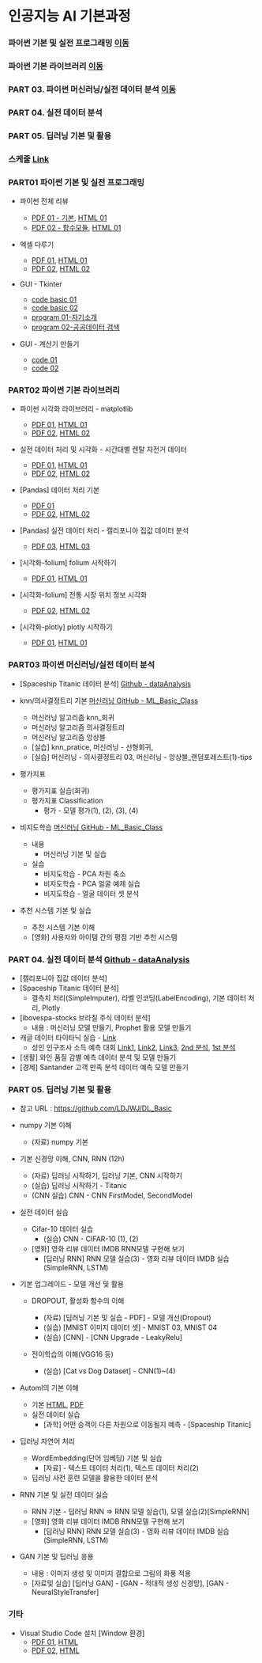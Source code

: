 # 인공지능 AI 기본과정

### 파이썬 기본 및 실전 프로그래밍 [이동](#PART01-파이썬-기본-및-실전-프로그래밍)
### 파이썬 기본 라이브러리 [이동](#PART02-파이썬-기본-라이브러리)
### PART 03. 파이썬 머신러닝/실전 데이터 분석 [이동](#PART03-파이썬-머신러닝/실전-데이터-분석)
### PART 04. 실전 데이터 분석
### PART 05. 딥러닝 기본 및 활용

### 스케줄 [Link](./AI_Project_Goorm_Schedule_Daniel_01.pdf)

### PART01 파이썬 기본 및 실전 프로그래밍
 * 파이썬 전체 리뷰
   * [PDF 01 - 기본](./02_PYTHON/01_01_python_review.pdf), [HTML 01](https://ldjwj.github.io/CLASS_PY_LIB_LEVELUP/02_PYTHON/01_01_python_review.html)
   * [PDF 02 - 함수모듈](./02_PYTHON/01_04_fnc_lambda_module.pdf), [HTML 01](https://ldjwj.github.io/CLASS_PY_LIB_LEVELUP/02_PYTHON/01_04_fnc_lambda_module.html)

 * 엑셀 다루기
   * [PDF 01](./02_PYTHON/01_02A_project_excel_2207.pdf), [HTML 01](https://ldjwj.github.io/CLASS_PY_LIB_LEVELUP/02_PYTHON/01_02A_project_excel_2207.html)
   * [PDF 02](./02_PYTHON/01_02B_project_excel_2207.pdf), [HTML 02](https://ldjwj.github.io/CLASS_PY_LIB_LEVELUP/02_PYTHON/01_02B_project_excel_2207.html)

 * GUI - Tkinter
   * [code basic 01](./02_PYTHON/01_03_tkinter/01_tkinter01_start_2210.py)
   * [code basic 02](./02_PYTHON/01_03_tkinter/01_tkinter02_object_2210.py)
   * [program 01-자기소개](./02_PYTHON/01_03_tkinter/02_tk01_fileIo_SelfIntroduce_2210.py)
   * [program 02-공공데이터 검색](./02_PYTHON/01_03_tkinter/02_tk02_dict01.py)

 * GUI - 계산기 만들기
   * [code 01](./02_PYTHON/01_05B_cal.py)
   * [code 02](./02_PYTHON/01_05C_cal.py)

### PART02 파이썬 기본 라이브러리
 * 파이썬 시각화 라이브러리 - matplotlib
   * [PDF 01](./03_PY_LIB/01_matplotlib_A.pdf), [HTML 01](https://ldjwj.github.io/CLASS_PY_LIB_LEVELUP/03_PY_LIB/01_matplotlib_A.html)
   * [PDF 02](./03_PY_LIB/01_matplotlib_B.ipynb), [HTML 02](https://ldjwj.github.io/CLASS_PY_LIB_LEVELUP/03_PY_LIB/01_matplotlib_B.html)
   
 * 실전 데이터 처리 및 시각화 - 시간대별 렌탈 자전거 데이터
   * [PDF 01](./03_PY_LIB/02_01_Bike_EDA_02_2107.pdf), [HTML 01](https://ldjwj.github.io/CLASS_PY_LIB_LEVELUP/03_PY_LIB/02_01_Bike_EDA_02_2107.html)
   * [PDF 02](./03_PY_LIB/02_01_Bike_EDA_03_2107.pdf), [HTML 02](https://ldjwj.github.io/CLASS_PY_LIB_LEVELUP/03_PY_LIB/02_01_Bike_EDA_03_2107.html)

 * [Pandas] 데이터 처리 기본
   * [PDF 01](https://ldjwj.github.io/CLASS_PY_LIB_LEVELUP/03_PY_LIB/04_01_Pandas_기본_v11_2209.pdf)
   * [PDF 02](./03_PY_LIB/04_02_pandas_Basic_2204.pdf), [HTML 02](https://ldjwj.github.io/CLASS_PY_LIB_LEVELUP/03_PY_LIB/04_02_pandas_Basic_2204.html)

 * [Pandas] 실전 데이터 처리 - 캘리포니아 집값 데이터 분석
   * [PDF 03](https://ldjwj.github.io/CLASS_PY_LIB_LEVELUP/03_PY_LIB/04_03_pandas_02_california_2209.pdf), [HTML 03](https://ldjwj.github.io/CLASS_PY_LIB_LEVELUP/03_PY_LIB/04_03_pandas_02_california_2209.html)

 * [시각화-folium] folium 시작하기
   * [PDF 01](./03_PY_LIB/05_01_folium_local_2204.pdf), [HTML 01](https://ldjwj.github.io/CLASS_PY_LIB_LEVELUP/03_PY_LIB/05_01_folium_local_2204.html)

 * [시각화-folium] 전통 시장 위치 정보 시각화
   * [PDF 02](./03_PY_LIB/05_02_folium_market_2206.pdf), [HTML 02](https://ldjwj.github.io/CLASS_PY_LIB_LEVELUP/03_PY_LIB/05_02_folium_market_2206.html)

 * [시각화-plotly] plotly 시작하기
   * [PDF 01](./03_PY_LIB/03_02_plotly_basic_iplot_2211.pdf), [HTML 01](https://ldjwj.github.io/CLASS_PY_LIB_LEVELUP/03_PY_LIB/03_02_plotly_basic_iplot_2211.html)



### PART03 파이썬 머신러닝/실전 데이터 분석
 * [Spaceship Titanic 데이터 분석] [Github - dataAnalysis](https://github.com/LDJWJ/dataAnalysis)
 * knn/의사결정트리 기본 [머신러닝 GitHub - ML_Basic_Class](https://github.com/LDJWJ/ML_Basic_Class)
    * 머신러닝 알고리즘 knn_회귀
    * 머신러닝 알고리즘 의사결정트리
    * 머신러닝 알고리즘 앙상블
    * [실습] knn_pratice, 머신러닝 - 선형회귀, 
    * [실습] 머신러닝 - 의사결정트리 03, 머신러닝 - 앙상블_랜덤포레스트(1)-tips


 * 평가지표
   * 평가지표 실습(회귀) 
   * 평가지표 Classification 
     * 평가 - 모델 평가(1), (2), (3), (4)

 * 비지도학습 [머신러닝 GitHub - ML_Basic_Class](https://github.com/LDJWJ/ML_Basic_Class)
     * 내용 
        * 머신러닝 기본 및 실습 
     * 실습
        * 비지도학습 - PCA 차원 축소
        * 비지도학습 - PCA 얼굴 예제 실습
        * 비지도학습 - 얼굴 데이터 셋 분석

 * 추천 시스템 기본 및 실습
    * 추천 시스템 기본 이해
    * [영화] 사용자와 아이템 간의 평점 기반 추천 시스템

### PART 04. 실전 데이터 분석 [Github - dataAnalysis](https://github.com/LDJWJ/dataAnalysis)
 * [캘리포니아 집값 데이터 분석]
 * [Spaceship Titanic 데이터 분석]
    * 결측치 처리(SimpleImputer), 라벨 인코딩(LabelEncoding), 기본 데이터 처리, Plotly
 * [ibovespa-stocks 브라질 주식 데이터 분석]
    * 내용 : 머신러닝 모델 만들기, Prophet 활용 모델 만들기
 * 캐글 데이터 타이타닉 실습 - [Link](https://ldjwj.github.io/ML_Basic_Class/)
    * 성인 인구조사 소득 예측 대회 [Link1](https://ldjwj.github.io/ML_Basic_Class/part03_ml/part03_pro_kaggle/kaggle_contest_4th_01_2206.html), [Link2](https://ldjwj.github.io/ML_Basic_Class/part03_ml/part03_pro_kaggle/kaggle_contest_4th_01_2206.html), [Link3](https://ldjwj.github.io/ML_Basic_Class/part03_ml/part03_pro_kaggle/kaggle_contest_4th_01_2206.html), [2nd 분석](https://ldjwj.github.io/ML_Basic_Class/part03_ml/part03_pro_kaggle/kaggle_contest_4th_04_2nd.html), [1st 분석](https://ldjwj.github.io/ML_Basic_Class/part03_ml/part03_pro_kaggle/kaggle_contest_4th_05_1st_review.html)
  * [생활] 와인 품질 감별 예측 데이터 분석 및 모델 만들기
  * [경제] Santander 고객 만족 분석 데이터 예측 모델 만들기
  
  
### PART 05. 딥러닝 기본 및 활용
 * 참고 URL : https://github.com/LDJWJ/DL_Basic
 * numpy 기본 이해 
   * (자료) numpy 기본
   
   
 * 기본 신경망 이해, CNN, RNN (12h)
   * (자료) 딥러닝 시작하기, 딥러닝 기본,  CNN 시작하기
   * (실습) 딥러닝 시작하기 - Titanic
   * (CNN 실습) CNN - CNN FirstModel, SecondModel
   
   
 * 실전 데이터 실습
   * Cifar-10 데이터 실습
     * (실습) CNN - CIFAR-10 (1), (2)
   * [영화] 영화 리뷰 데이터 IMDB RNN모델 구현해 보기
     * [딥러닝 RNN] RNN 모델 실습(3) - 영화 리뷰 데이터 IMDB 실습 (SimpleRNN, LSTM)
   
   
 * 기본 업그레이드 - 모델 개선 및 활용
   * DROPOUT, 활성화 함수의 이해
     * (자료) [딥러닝 기본 및 실습 - PDF] - 모델 개선(Dropout) 
     * (실습) [MNIST 이미지 데이터 셋] - MNIST 03, MNIST 04
     * (실습) [CNN] - [CNN Upgrade - LeakyRelu]
     
   * 전이학습의 이해(VGG16 등)
     * (실습) [Cat vs Dog Dataset] - CNN(1)~(4)
   
 * Automl의 기본 이해
    * 기본 [HTML](https://ldjwj.github.io/ML_Basic_Class/part03_ml/ch08_03_Automl_pycaret01.html), [PDF](https://ldjwj.github.io/ML_Basic_Class/part03_ml/ch08_03_Automl_pycaret01.pdf)
    * 실전 데이터 실습 
       * [과학] 어떤 승객이 다른 차원으로 이동될지 예측 - [Spaceship Titanic]
   
 * 딥러닝 자연어 처리
   * WordEmbedding(단어 임베딩) 기본 및 실습 
      * [자료] - 텍스트 데이터 처리(1), 텍스트 데이터 처리(2)
   * 딥러닝 사전 훈련 모델을 활용한 데이터 분석

 * RNN 기본 및 실전 데이터 실습
   * RNN 기본 - 딥러닝 RNN => RNN 모델 실습(1), 모델 실습(2)[SimpleRNN]
   * [영화] 영화 리뷰 데이터 IMDB RNN모델 구현해 보기
     * [딥러닝 RNN] RNN 모델 실습(3) - 영화 리뷰 데이터 IMDB 실습 (SimpleRNN, LSTM)
     
 * GAN 기본 및 딥러닝 응용
   * 내용 : 이미지 생성 및 이미지 결합으로 그림의 화풍 적용
   * [자료및 실습] [딥러닝 GAN] - [GAN - 적대적 생성 신경망], [GAN - NeuralStyleTransfer]
   

### 기타
 * Visual Studio Code 설치 [Window 환경]
   * [PDF 01](./01_START/01_[Window]01_visual_studio_code.pdf), [HTML](https://ldjwj.github.io/CLASS_PY_LIB_LEVELUP/01_START/03_[Window]01_visual_studio_code설치.html)
   * [PDF 02](./01_START/01_[Window]02_visual_studio_code(2).pdf), [HTML](https://ldjwj.github.io/CLASS_PY_LIB_LEVELUP/01_START/03_[Window]02_visual_studio_code설치(2).html)
